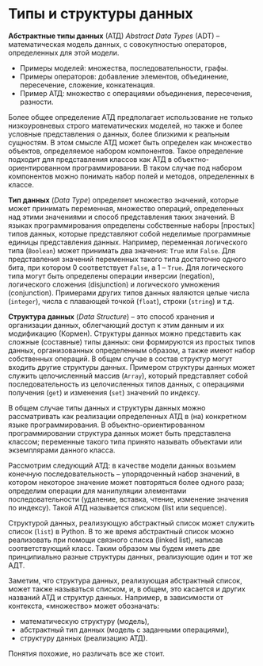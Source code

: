 # Типы и структуры данных

**Абстрактные типы данных** (АТД) *Abstract Data Types* (ADT) – математическая модель данных, с совокупностью операторов, определенных для этой модели. 
- Примеры моделей: множества, последовательности, графы. 
- Примеры операторов: добавление элементов, объединение, пересечение, сложение, конкатенация. 
- Пример АТД: множество с операциями объединения, пересечения, разности. 

Более общее определение АТД предполагает использование не только низкоуровневых строго математических моделей, но также и более условные представления о данных, более близкими к реальным сущностям. В этом смысле АТД может быть определен как множество объектов, определяемое набором компонентов. Такое определение подходит для представления классов как АТД в объектно-ориентированном программировании. В таком случае под набором компонентов можно понимать набор полей и методов, определенных в классе.

**Тип данных** (*Data Type*) определяет множество значений, которые может принимать переменная, множество операций, определенных над этими значениями и способ представления таких значений. В языках программирования определены собственные наборы [простых] типов данных, которые представляют собой неделимые программные единицы представления данных. Например, переменная логического типа (`Boolean`) может принимать два значения: `True` или `False`. Для представления значений переменных такого типа достаточно одного бита, при котором $0$ соответствует `False`, а $1$ – `True`. Для логического типа могут быть определены операции инверсии (negation), логического сложения (disjunction) и логического умножения (conjunction). Примерами других типов данных являются целые числа (`integer`), числа с плавающей точкой (`float`), строки (`string`) и т.д.

**Структура данных** (*Data Structure*) – это способ хранения и организации данных, облегчающий доступ к этим данным и их модификацию (Кормен).  Структуры данных можно представить как сложные (составные) типы данных: они формируются из простых типов данных, организованных определенным образом, а также имеют набор собственных операций. В общем случае в состав структур могут входить другие структуры данных. Примером структуры данных может служить целочисленный массив (`Array`), который представляет собой последовательность из целочисленных типов данных, с операциями получения (`get`) и изменения (`set`) значений по индексу.

В общем случае типы данных и структуры данных можно рассматривать как реализации определенных АТД в (на) конкретном языке программирования. В объектно-ориентированном программировании структура данных может быть представлена классом; переменные такого типа принято называть объектами или экземплярами данного класса.

Рассмотрим следующий АТД: в качестве модели данных возьмем конечную последовательность – упорядоченный набор значений, в котором некоторое значение может повторяться более одного раза; определим операции для манипуляции элементами последовательности (удаление, вставка, чтение, изменение значения по индексу). Такой АТД называется списком (list или sequence).

Структурой данных, реализующую абстрактный список может служить список (`list`) в Python. В то же время абстрактный список можно реализовать при помощи связного списка (linked list), написав соответствующий класс. Таким образом мы будем иметь две принципиально разные структуры данных, реализующие один и тот же АДТ.

Заметим, что структура данных, реализующая абстрактный список, может также называться списком, и, в общем, это касается и других названий АТД и структур данных. Например, в зависимости от контекста, «множество» может обозначать: 
- математическую структуру (модель),
- абстрактный тип данных (модель с заданными операциями),
- структуру данных (реализацию АТД).

Понятия похожие, но различать все же стоит. 